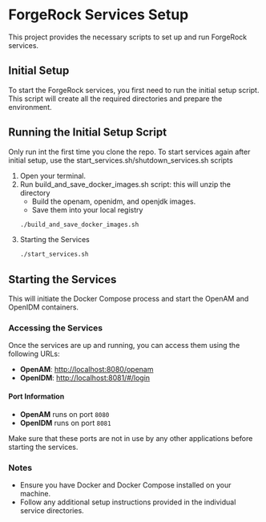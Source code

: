 # ForgeRock Services Setup

This project provides the necessary scripts to set up and run ForgeRock services.

## Initial Setup

To start the ForgeRock services, you first need to run the initial setup script. This script will create all the required directories and prepare the environment.

## Running the Initial Setup Script
Only run int the first time you clone the repo. To start services again after initial setup, use the start_services.sh/shutdown_services.sh scripts
1. Open your terminal.
2. Run build_and_save_docker_images.sh script: this will unzip the directory
   - Build the openam, openidm, and openjdk images.
   - Save them into your local registry
    ```bash
   ./build_and_save_docker_images.sh
3. Starting the Services
   ```bash
   ./start_services.sh
   
## Starting the Services

This will initiate the Docker Compose process and start the OpenAM and OpenIDM containers.

### Accessing the Services

Once the services are up and running, you can access them using the following URLs:

- **OpenAM**: [http://localhost:8080/openam](http://localhost:8080/openam)
- **OpenIDM**: [http://localhost:8081/#/login](http://localhost:8081/#/login)

#### Port Information

- **OpenAM** runs on port `8080`
- **OpenIDM** runs on port `8081`

Make sure that these ports are not in use by any other applications before starting the services.

### Notes

- Ensure you have Docker and Docker Compose installed on your machine.
- Follow any additional setup instructions provided in the individual service directories.
